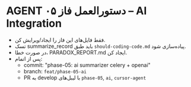 # AGENT دستورالعمل فاز ۰۵ – AI Integration
- فقط فایل‌های این فاز را ایجاد/ویرایش کن.
- تسک summarize_record باید طبق `should-coding-code.md` پیاده‌سازی شود.
- در صورت خطا، PARADOX_REPORT.md ایجاد کن.
- پس از اتمام:
  - commit: "phase-05: ai summarizer celery + openai"
  - branch: `feat/phase-05-ai`
  - PR به develop با لیبل‌های `phase-05`, `ai`, `cursor-agent`